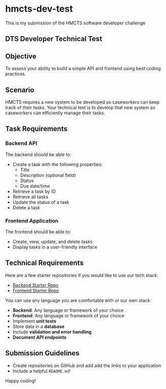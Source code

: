 # hmcts-dev-test
This is my submission of the HMCTS software developer challenge

## DTS Developer Technical Test

## Objective
To assess your ability to build a simple API and frontend using best coding practices.

## Scenario
HMCTS requires a new system to be developed so caseworkers can keep track of their tasks. Your technical test is to develop that new system so caseworkers can efficiently manage their tasks.

## Task Requirements

### Backend API
The backend should be able to:
- Create a task with the following properties:
  - Title
  - Description (optional field)
  - Status
  - Due date/time
- Retrieve a task by ID
- Retrieve all tasks
- Update the status of a task
- Delete a task

### Frontend Application
The frontend should be able to:
- Create, view, update, and delete tasks
- Display tasks in a user-friendly interface

## Technical Requirements
Here are a few starter repositories if you would like to use our tech stack:
- [Backend Starter Repo](https://github.com/hmcts/hmcts-dev-test-backend)
- [Frontend Starter Repo](https://github.com/hmcts/hmcts-dev-test-frontend)

You can use any language you are comfortable with or our own stack:
- **Backend**: Any language or framework of your choice
- **Frontend**: Any language or framework of your choice
- Implement **unit tests**
- Store data in a **database**
- Include **validation and error handling**
- **Document API endpoints**

## Submission Guidelines
- Create repositories on GitHub and add add the links to your application
- Include a helpful `README.md`!

Happy coding!
